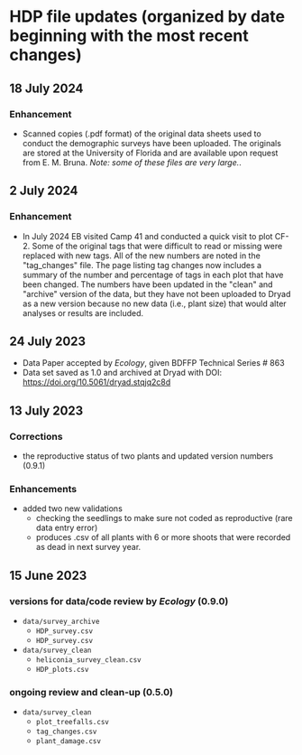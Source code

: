 # HDP file updates (organized by date beginning with the most recent changes)

## 18 July 2024

### Enhancement 

- Scanned copies (.pdf format) of the original data sheets used to conduct the demographic surveys have been uploaded. The originals are stored at the University of Florida and are available upon request from E. M. Bruna. _Note: some of these files are very large._. 

## 2 July 2024

### Enhancement

- In July 2024 EB visited Camp 41 and conducted a quick visit to plot CF-2. Some of the original tags that were difficult to read or missing were replaced with new tags. All of the new numbers are noted in the "tag_changes" file. The page listing tag changes now includes a summary of the number and percentage of tags in each plot that have been changed. The numbers have been updated in the "clean" and "archive" version of the data, but they have not been uploaded to Dryad as a new version because no new data (i.e., plant size) that would alter analyses or results are included.

## 24 July 2023

- Data Paper accepted by _Ecology_, given BDFFP Technical Series # 863
- Data set saved as 1.0 and archived at Dryad with DOI: https://doi.org/10.5061/dryad.stqjq2c8d

## 13 July 2023

### Corrections

- the reproductive status of two plants and updated version numbers (0.9.1)

### Enhancements 

- added two new validations  
  - checking the seedlings to make sure not coded as reproductive (rare data entry error)
  - produces .csv of all plants with 6 or more shoots that were recorded as dead in next survey year.  
  




## 15 June 2023

### versions for data/code review by _Ecology_ (0.9.0)
  
- `data/survey_archive`
  - `HDP_survey.csv` 
  - `HDP_survey.csv`   
- `data/survey_clean` 
  - `heliconia_survey_clean.csv`  
  - `HDP_plots.csv`  
        
### ongoing review and clean-up (0.5.0)   

- `data/survey_clean`
    - `plot_treefalls.csv`   
    - `tag_changes.csv`   
    - `plant_damage.csv`  
